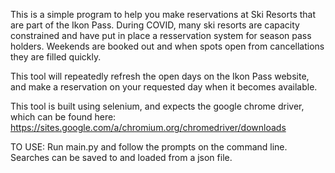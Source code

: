 This is a simple program to help you make reservations at Ski Resorts that are
part of the Ikon Pass. During COVID, many ski resorts are capacity constrained
and have put in place a resservation system for season pass holders. Weekends 
are booked out and when spots open from cancellations they are filled quickly.

This tool will repeatedly refresh the open days on the Ikon Pass website, and
make a reservation on your requested day when it becomes available.

This tool is built using selenium, and expects the google chrome driver, which 
can be found here: https://sites.google.com/a/chromium.org/chromedriver/downloads

TO USE:
Run main.py and follow the prompts on the command line.
Searches can be saved to and loaded from a json file.

